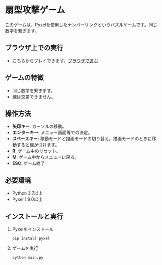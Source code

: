 # 扇型攻撃ゲーム

このゲームは、Pyxelを使用したナンバーリンクというパズルゲームです。同じ数字を繋ぎます。

## ブラウザ上での実行
- こちらからプレイできます。[ブラウザで遊ぶ](https://kitao.github.io/pyxel/wasm/launcher/?play=ku-ron.pyxel_minigames.main.numberlink.numberlink&gamepad=enabled)

## ゲームの特徴
- 同じ数字を繋ぎます。
- 線は交差できません。

## 操作方法
- **矢印キー**: カーソルの移動。
- **エンターキー**: メニュー画面等での決定。
- **スペースキー**: 移動モードと描画モードの切り替え。描画モードのときに移動すると線が引けます。
- **R**: ゲーム中のリセット。
- **M**: ゲーム中からメニューに戻る。
- **ESC**: ゲーム終了

## 必要環境

- Python 3.7以上
- Pyxel 1.9.0以上

## インストールと実行

1. Pyxelをインストール
   ```
   pip install pyxel
   ```

2. ゲームを実行
   ```
   python main.py
   ```
